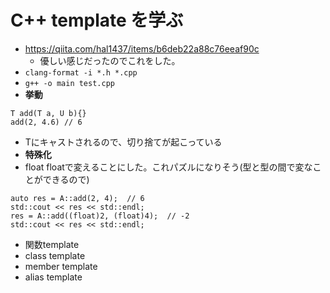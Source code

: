 # C++ template を学ぶ
- https://qiita.com/hal1437/items/b6deb22a88c76eeaf90c
  - 優しい感じだったのでこれをした。
- `clang-format -i *.h *.cpp`
- `g++ -o main test.cpp`
- **挙動**
```
T add(T a, U b){}
add(2, 4.6) // 6
```
- Tにキャストされるので、切り捨てが起こっている
- **特殊化**
- float floatで変えることにした。これパズルになりそう(型と型の間で変なことができるので)
```
auto res = A::add(2, 4);  // 6
std::cout << res << std::endl;
res = A::add((float)2, (float)4);  // -2
std::cout << res << std::endl;
```
- 関数template
- class template
- member template
- alias template